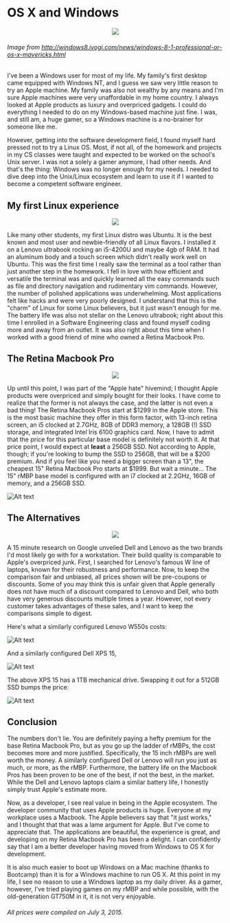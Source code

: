 

# OS X and Windows

<div style="text-align: center">
<img src="../images/win_vs_osx.jpg">
</div>

###### Image from http://windows8.iyogi.com/news/windows-8-1-professional-or-os-x-mavericks.html


I've been a Windows user for most of my life. My family's first desktop came equipped with Windows NT, and I guess we saw very little reason to try an Apple machine. My family was also not wealthy by any means and I'm sure Apple machines were very unaffordable in my home country. I always looked at Apple products as luxury and overpriced gadgets. I could do everything I needed to do on my Windows-based machine just fine. I was, and still am, a huge gamer, so a Windows machine is a no-brainer for someone like me. 

However, getting into the software development field, I found myself hard pressed not to try a Linux OS. Most, if not all, of the homework and projects in my CS classes were taught and expected to be worked on the school's Unix server. I was not a solely a gamer anymore, I had other needs. And that's the thing: Windows was no longer enough for my needs. I needed to dive deep into the Unix/Linux ecosystem and learn to use it if I wanted to become a competent software engineer.

## My first Linux experience

<div style="text-align: center">
<img src="../images/ubuntu.png">
</div>

Like many other students, my first Linux distro was Ubuntu. It is the best known and most user and newbie-friendly of all Linux flavors. I installed it on a Lenovo ultrabook rocking an i5-4200U and maybe 4gb of RAM. It had an aluminum body and a touch screen which didn't really work well on Ubuntu. This was the first time I really saw the terminal as a tool rather than just another step in the homework. I fell in love with how efficient and versatile the terminal was and quickly learned all the easy commands such as file and directory navigation and rudimentary vim commands. However, the number of polished applications was underwhelming. Most applications felt like hacks and were very poorly designed. I understand that this is the "charm" of Linux for some Linux believers, but it just wasn't enough for me. The battery life was also not stellar on the Lenovo ultrabook; right about this time I enrolled in a Software Engineering class and found myself coding more and away from an outlet. It was also right about this time when I worked with a good friend of mine who owned a Retina Macbook Pro.

## The Retina Macbook Pro

<div style="text-align: center">
<img src="../images/apple.jpg">
</div>

Up until this point, I was part of the "Apple hate" hivemind; I thought Apple products were overpriced and simply bought for their looks. I have come to realize that the former is not always the case, and the latter is not even a bad thing! The Retina Macbook Pros start at $1299 in the Apple store. This is the most basic machine they offer in this form factor, with 13-inch retina screen, an i5 clocked at 2.7GHz, 8GB of DDR3 memory, a 128GB (!) SSD storage, and integrated Intel Iris 6100 graphics card. Now, I have to admit that the price for this particular base model is definitely not worth it. At that price point, I would expect at **least** a 256GB SSD. Not according to Apple, though; if you're looking to bump the SSD to 256GB, that will be a $200 premium. And if you feel like you need a bigger screen than a 13", the cheapest 15" Retina Macbook Pro starts at $1999. But wait a minute... The 15" rMBP base model is configured with an i7 clocked at 2.2GHz, 16GB of memory, and a 256GB SSD. 


![Alt text](../images/rmbps.png)


## The Alternatives

<div style="text-align: center">
<img src="../images/windows.png">
</div>

A 15 minute research on Google unveiled Dell and Lenovo as the two brands I'd most likely go with for a workstation. Their build quality is comparable to Apple's overpriced junk. First, I searched for Lenovo's famous W line of laptops, known for their robustness and performance. Now, to keep the comparison fair and unbiased, all prices shown will be pre-coupons or discounts. Some of you may think this is unfair given that Apple generally does not have much of a discount compared to Lenovo and Dell, who both have very generous discounts multiple times a year. However, not every customer takes advantages of these sales, and I want to keep the comparisons simple to digest. 

Here's what a similarly configured Lenovo W550s costs:

![Alt text](../images/lenovow550s.png)

And a similarly configured Dell XPS 15,

![Alt text](../images/xps15_lo.png)

The above XPS 15 has a 1TB mechanical drive. Swapping it out for a 512GB SSD bumps the price:

![Alt text](../images/xps15_hi.png)

## Conclusion

The numbers don't lie. You are definitely paying a hefty premium for the base Retina Macbook Pro, but as you go up the ladder of rMBPs, the cost becomes more and more justified. Specifically, the 15 inch rMBPs are well worth the money. A similarly configured Dell or Lenovo will run you just as much, or more, as the rMBP. Furthermore, the battery life on the Macbook Pros has been proven to be one of the best, if not the best, in the market. While the Dell and Lenovo laptops claim a similar battery life, I honestly simply trust Apple's estimate more. 

Now, as a developer, I see real value in being in the Apple ecosystem. The developer community that uses Apple products is huge. Everyone at my workplace uses a Macbook. The Apple believers say that "it just works," and I thought that that was a lame argument for Apple. But I've come to appreciate that. The applications are beautiful, the experience is great, and developing on my Retina Macbook Pro has been a delight. I can confidently say that I am a better developer having moved from Windows to OS X for development.

It is also much easier to boot up Windows on a Mac machine (thanks to Bootcamp) than it is for a Windows machine to run OS X. At this point in my life, I see no reason to use a Windows laptop as my daily driver. As a gamer, however, I've tried playing games on my rMBP and while possible, with the old-generation GT750M in it, it is not very enjoyable. 


###### All prices were compiled on July 3, 2015.


